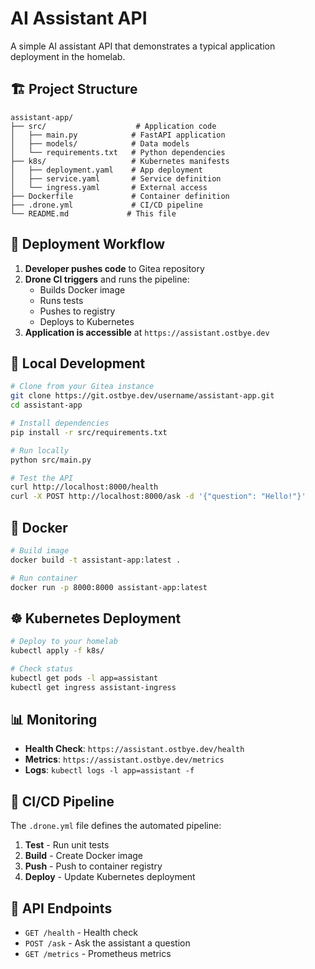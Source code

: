 # AI Assistant API

A simple AI assistant API that demonstrates a typical application deployment in the homelab.

## 🏗️ Project Structure

```
assistant-app/
├── src/                    # Application code
│   ├── main.py            # FastAPI application
│   ├── models/            # Data models
│   └── requirements.txt   # Python dependencies
├── k8s/                   # Kubernetes manifests
│   ├── deployment.yaml    # App deployment
│   ├── service.yaml       # Service definition
│   └── ingress.yaml       # External access
├── Dockerfile             # Container definition
├── .drone.yml             # CI/CD pipeline
└── README.md             # This file
```

## 🚀 Deployment Workflow

1. **Developer pushes code** to Gitea repository
2. **Drone CI triggers** and runs the pipeline:
   - Builds Docker image
   - Runs tests
   - Pushes to registry
   - Deploys to Kubernetes
3. **Application is accessible** at `https://assistant.ostbye.dev`

## 🔧 Local Development

```bash
# Clone from your Gitea instance
git clone https://git.ostbye.dev/username/assistant-app.git
cd assistant-app

# Install dependencies
pip install -r src/requirements.txt

# Run locally
python src/main.py

# Test the API
curl http://localhost:8000/health
curl -X POST http://localhost:8000/ask -d '{"question": "Hello!"}'
```

## 🐳 Docker

```bash
# Build image
docker build -t assistant-app:latest .

# Run container
docker run -p 8000:8000 assistant-app:latest
```

## ☸️ Kubernetes Deployment

```bash
# Deploy to your homelab
kubectl apply -f k8s/

# Check status
kubectl get pods -l app=assistant
kubectl get ingress assistant-ingress
```

## 📊 Monitoring

- **Health Check**: `https://assistant.ostbye.dev/health`
- **Metrics**: `https://assistant.ostbye.dev/metrics`
- **Logs**: `kubectl logs -l app=assistant -f`

## 🔄 CI/CD Pipeline

The `.drone.yml` file defines the automated pipeline:

1. **Test** - Run unit tests
2. **Build** - Create Docker image
3. **Push** - Push to container registry
4. **Deploy** - Update Kubernetes deployment

## 🎯 API Endpoints

- `GET /health` - Health check
- `POST /ask` - Ask the assistant a question
- `GET /metrics` - Prometheus metrics